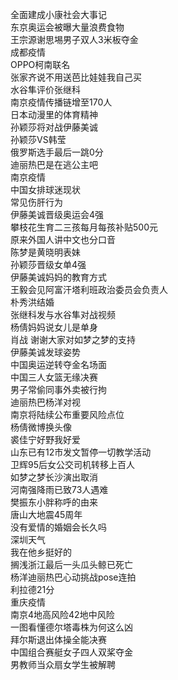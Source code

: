 全面建成小康社会大事记  
东京奥运会被曝大量浪费食物  
王宗源谢思埸男子双人3米板夺金  
成都疫情  
OPPO柯南联名  
张家齐说不用送芭比娃娃我自己买  
水谷隼评价张继科  
南京疫情传播链增至170人  
日本动漫里的体育精神  
孙颖莎将对战伊藤美诚  
孙颖莎VS韩莹  
俄罗斯选手最后一跳0分  
迪丽热巴是在逃公主吧  
南京疫情  
中国女排球迷现状  
常见伤肝行为  
伊藤美诚晋级奥运会4强  
攀枝花生育二三孩每月每孩补贴500元  
原来外国人讲中文也分口音  
陈梦是黄晓明表妹  
孙颖莎晋级女单4强  
伊藤美诚妈妈的教育方式  
王毅会见阿富汗塔利班政治委员会负责人  
朴秀洪结婚  
张继科发与水谷隼对战视频  
杨倩妈妈说女儿是单身  
肖战 谢谢大家对如梦之梦的支持  
伊藤美诚发球姿势  
中国奥运逆转夺金名场面  
中国三人女篮无缘决赛  
男子常偷同事外卖被行拘  
迪丽热巴杨洋对视  
南京将陆续公布重要风险点位  
杨倩微博换头像  
裘佳宁好野我好爱  
山东已有12市发文暂停一切教学活动  
卫辉95后女公交司机转移上百人  
如梦之梦长沙演出取消  
河南强降雨已致73人遇难  
樊振东小胖称呼的由来  
唐山大地震45周年  
没有爱情的婚姻会长久吗  
深圳天气  
我在他乡挺好的  
搁浅浙江最后一头瓜头鲸已死亡  
杨洋迪丽热巴心动挑战pose连拍  
利拉德21分  
重庆疫情  
南京4地高风险42地中风险  
一图看懂德尔塔毒株为何这么凶  
拜尔斯退出体操全能决赛  
中国组合赛艇女子四人双桨夺金  
男教师当众扇女学生被解聘  
